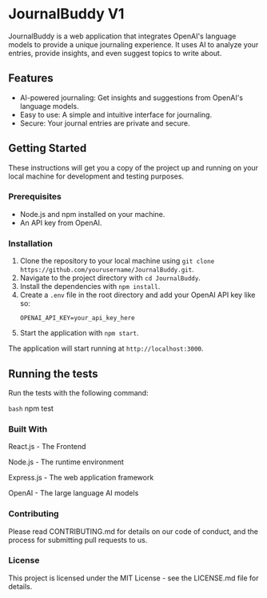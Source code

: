 # JournalBuddy V1

JournalBuddy is a web application that integrates OpenAI's language models to provide a unique journaling experience. It uses AI to analyze your entries, provide insights, and even suggest topics to write about.

## Features

- AI-powered journaling: Get insights and suggestions from OpenAI's language models.
- Easy to use: A simple and intuitive interface for journaling.
- Secure: Your journal entries are private and secure.

## Getting Started

These instructions will get you a copy of the project up and running on your local machine for development and testing purposes.

### Prerequisites

- Node.js and npm installed on your machine.
- An API key from OpenAI.

### Installation

1. Clone the repository to your local machine using `git clone https://github.com/yourusername/JournalBuddy.git`.
2. Navigate to the project directory with `cd JournalBuddy`.
3. Install the dependencies with `npm install`.
4. Create a `.env` file in the root directory and add your OpenAI API key like so:
    ```
    OPENAI_API_KEY=your_api_key_here
    ```
5. Start the application with `npm start`.

The application will start running at `http://localhost:3000`.

## Running the tests

Run the tests with the following command:

```bash```
npm test


###  Built With

React.js - The Frontend

Node.js - The runtime environment

Express.js - The web application framework

OpenAI - The large language AI models

### Contributing

Please read CONTRIBUTING.md for details on our code of conduct, and the process for submitting pull requests to us.

### License

This project is licensed under the MIT License - see the LICENSE.md file for details.
